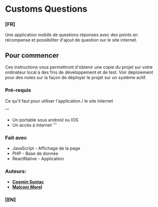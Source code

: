 # Customs Questions

### **[FR]**	

Une application mobile de questions réponses avec des points en récompense et possibiliter d'ajout de question sur le site internet.

## Pour commencer

Ces instructions vous permettront d'obtenir une copie du projet sur votre ordinateur local à des fins de développement et de test. Voir déploiement pour des notes sur la façon de déployer le projet sur un système actif.

### Pré-requis

Ce qu'il faut pour utiliser l'application / le site internet

'''
- Un portable sous android ou IOS
- Un accès à internet
'''

### Fait avec

* JavaScript - Affichage de la page
* PHP - Base de donnée
* ReactNative - Application

### Auteurs:

* [**Cosmin Sustac**](https://github.com/N0ot-No0t)
* [**Malcom Morel**](https://github.com/Malcomle)

### **[EN]**	